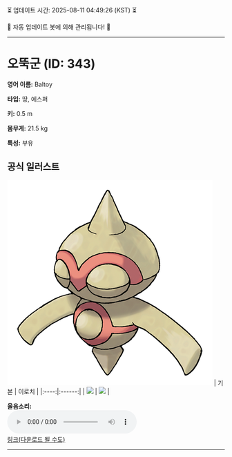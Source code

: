 
⏳ 업데이트 시간: 2025-08-11 04:49:26 (KST) ⏳

🤖 자동 업데이트 봇에 의해 관리됩니다! 🤖

---

# 오뚝군 (ID: 343)
**영어 이름:** Baltoy

**타입:** 땅, 에스퍼

**키:** 0.5 m

**몸무게:** 21.5 kg

**특성:** 부유

## 공식 일러스트
![](https://raw.githubusercontent.com/PokeAPI/sprites/master/sprites/pokemon/other/official-artwork/343.png)
| 기본 | 이로치 |
|:----:|:------:|
| <img src="http://play.pokemonshowdown.com/sprites/ani/baltoy.gif" width="200"> | <img src="http://play.pokemonshowdown.com/sprites/ani-shiny/baltoy.gif" width="200"> |

**울음소리:**<br><audio controls src="https://raw.githubusercontent.com/PokeAPI/cries/main/cries/pokemon/latest/343.ogg"></audio><br> [링크(다운로드 될 수도)](https://raw.githubusercontent.com/PokeAPI/cries/main/cries/pokemon/latest/343.ogg)


---
